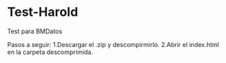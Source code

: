 # Test-Harold
Test para BMDatos

Pasos a seguir:
1.Descargar el .zip y descompirmirlo.
2.Abrir el index.html en la carpeta descomprimida.
